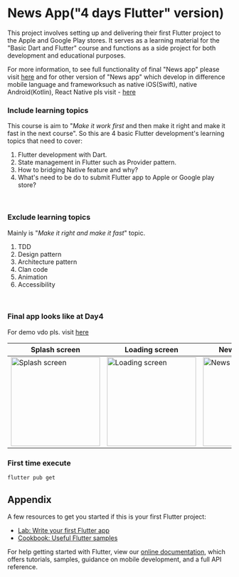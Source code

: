 # News App("4 days Flutter" version)


This project involves setting up and delivering their first Flutter project to the Apple and Google Play stores. It serves as a learning material for the "Basic Dart and Flutter" course and functions as a side project for both development and educational purposes.


For more information, to see full functionality of final "News app" please visit [here](https://github.com/ssuntro/NewsApp_flutter_final) and for other version of "News app" which develop in difference mobile language and frameworksuch as native iOS(Swift), native Android(Kotlin), React Native pls visit - [here](https://github.com/ssuntro/NewsApp_class) 
<br />

### Include learning topics
This course is aim to "*Make it work first* and then make it right and make it fast in the next course". So this are 4 basic Flutter development's learning topics that need to cover:

1. Flutter development with Dart.
1. State management in Flutter such as Provider pattern.
1. How to bridging Native feature and why?
1. What's need to be do to submit Flutter app to Apple or Google play store?
<br />

### Exclude learning topics
Mainly is "*Make it right and make it fast*" topic.
1. TDD
1. Design pattern
1. Architecture pattern
1. Clan code
1. Animation
1. Accessibility
<br />

### Final app looks like at Day4

For demo vdo pls. visit [here](https://drive.google.com/file/d/1AgZ0jCGY3fUM9RrFKPDrZehn3_ovM3Re/view?usp=sharing) 

| Splash screen | Loading screen | News list screen | New Detail screen | Add news screen |
| ----------- | ----------- | ----------- | ----------- | ----------- |
| <img width="200" alt="Splash screen" src="https://user-images.githubusercontent.com/17498546/210162677-f46dacfc-694b-464d-ae07-d6fc0cc287b7.png"> | <img width="200" alt="Loading screen" src="https://user-images.githubusercontent.com/17498546/210162683-d1ef516f-b013-447d-93cd-d37fbae06175.png"> | <img width="200" alt="News list screen" src="https://user-images.githubusercontent.com/17498546/210162684-95eaf7f2-4745-46ed-a234-0f7636a4f880.png"> | <img width="200" alt="New Detail screen" src="https://user-images.githubusercontent.com/17498546/210162686-7f3c1ab0-8781-46a7-9e69-e2bdf135c5d1.png"> | <img width="200" alt="Add news screen" src="https://user-images.githubusercontent.com/17498546/210162687-0110325f-cd52-4092-9bd4-6fb7d4676893.png"> |


### First time execute
`flutter pub get`



## Appendix


A few resources to get you started if this is your first Flutter project:

- [Lab: Write your first Flutter app](https://flutter.dev/docs/get-started/codelab)
- [Cookbook: Useful Flutter samples](https://flutter.dev/docs/cookbook)

For help getting started with Flutter, view our
[online documentation](https://flutter.dev/docs), which offers tutorials,
samples, guidance on mobile development, and a full API reference.
